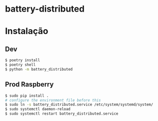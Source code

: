 # battery-distributed

# Instalação

## Dev
```bash
$ poetry install
$ poetry shell
$ python -m battery_distributed
```

## Prod Raspberry
```bash
$ sudo pip install .
# configure the environment file before this
$ sudo ln -s battery_distributed.service /etc/system/systemd/system/
$ sudo systemctl daemon-reload
$ sudo systemctl restart battery_distributed.service
```
